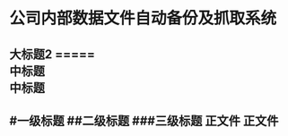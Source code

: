 公司内部数据文件自动备份及抓取系统
=======================================
大标题2
=====<br>
中标题<br>
中标题<br/>
------
#一级标题
##二级标题
###三级标题
正文件
正文件
---------------
